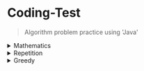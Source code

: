 # Coding-Test
> Algorithm problem practice using 'Java'


<details>
  <summary>Mathematics</summary>
  
  ---
  ##### [> LostParenthesis (baekjoon 1541)](https://github.com/leeheefull/Algorithms/tree/master/CodingTest/src/mathematics/LostParenthesis.java)
  ##### [> Rope (baekjoon 2217)](https://github.com/leeheefull/Algorithms/tree/master/CodingTest/src/mathematics/Rope.java)
  ##### [> SugarDelivery (baekjoon 2839)](https://github.com/leeheefull/Algorithms/tree/master/CodingTest/src/mathematics/SugarDelivery.java)
  ##### [> MicrowaveOven (baekjoon 10162)](https://github.com/leeheefull/Algorithms/tree/master/CodingTest/src/mathematics/MicrowaveOven.java)
  ---
</details>


<details>
  <summary>Repetition</summary>
  
  ---
  ##### [> Pyramid](https://github.com/leeheefull/Algorithms/tree/master/CodingTest/src/Repetition/Pyramid.java)
  ##### [> Omok](https://github.com/leeheefull/Algorithms/tree/master/CodingTest/src/Repetition/Omok.java)
  ---
</details>


<details>
  <summary>Greedy</summary>
  
  ---
  ##### [> MeetingRoomAllocation (baekjoon 1931)](https://github.com/leeheefull/Algorithms/tree/master/CodingTest/src/greedy/MeetingRoomAllocation.java)
  ##### [> Exchange (baekjoon 5585)](https://github.com/leeheefull/Algorithms/tree/master/CodingTest/src/greedy/Exchange.java)
  ##### [> Coin0 (baekjoon 11047)](https://github.com/leeheefull/Algorithms/tree/master/CodingTest/src/greedy/Coin0.java)
  ##### [> ATM (baekjoon 11399)](https://github.com/leeheefull/Algorithms/tree/master/CodingTest/src/greedy/ATM.java)
  ---
</details>